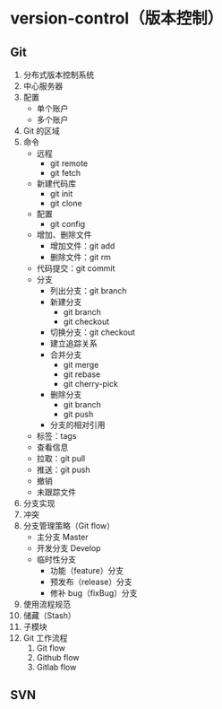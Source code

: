 # version-control（版本控制）

## Git

1. 分布式版本控制系统
2. 中心服务器
3. 配置
    + 单个账户
    + 多个账户
4. Git 的区域
5. 命令
    + 远程
        + git remote
        + git fetch
    + 新建代码库
        + git init
        + git clone
    + 配置
        + git config
    + 增加、删除文件
        + 增加文件：git add
        + 删除文件：git rm
    + 代码提交：git commit
    + 分支
        + 列出分支：git branch
        + 新建分支
            + git branch
            + git checkout
        + 切换分支：git checkout
        + 建立追踪关系
        + 合并分支
            + git merge
            + git rebase
            + git cherry-pick
        + 删除分支
            + git branch
            + git push
        + 分支的相对引用
    + 标签：tags
    + 查看信息
    + 拉取：git pull
    + 推送：git push
    + 撤销
    + 未跟踪文件
6. 分支实现
7. 冲突
8. 分支管理策略（Git flow）
   + 主分支 Master
   + 开发分支 Develop
   + 临时性分支
        + 功能（feature）分支
        + 预发布（release）分支
        + 修补 bug（fixBug）分支
9. 使用流程规范
10. 储藏（Stash）
11. 子模块
12. Git 工作流程
    1. Git flow
    2. Github flow
    3. Gitlab flow

## SVN
